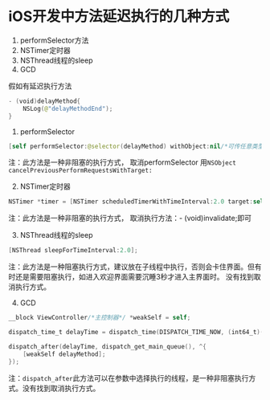 # iOS开发中方法延迟执行的几种方式

1. performSelector方法
2. NSTimer定时器
3. NSThread线程的sleep
4. GCD

假如有延迟执行方法
``` swift
- (void)delayMethod{
    NSLog(@"delayMethodEnd");
}
```
1. performSelector

```swift
[self performSelector:@selector(delayMethod) withObject:nil/*可传任意类型参数*/ afterDelay:2.0];
```

注：此方法是一种非阻塞的执行方式，
取消performSelector
用`NSObject cancelPreviousPerformRequestsWithTarget:`

2. NSTimer定时器

``` swift
NSTimer *timer = [NSTimer scheduledTimerWithTimeInterval:2.0 target:self selector:@selector(delayMethod) userInfo:nil repeats:NO];
```

注：此方法是一种非阻塞的执行方式，
取消执行方法：- (void)invalidate;即可


3. NSThread线程的sleep

```swift
[NSThread sleepForTimeInterval:2.0];
```

注：此方法是一种阻塞执行方式，建议放在子线程中执行，否则会卡住界面。但有时还是需要阻塞执行，如进入欢迎界面需要沉睡3秒才进入主界面时。
没有找到取消执行方式。


4. GCD

```swift
__block ViewController/*主控制器*/ *weakSelf = self;

dispatch_time_t delayTime = dispatch_time(DISPATCH_TIME_NOW, (int64_t)(2.0/*延迟执行时间*/ * NSEC_PER_SEC));

dispatch_after(delayTime, dispatch_get_main_queue(), ^{
    [weakSelf delayMethod];
});
```
注：`dispatch_after`此方法可以在参数中选择执行的线程，是一种非阻塞执行方式。没有找到取消执行方式。